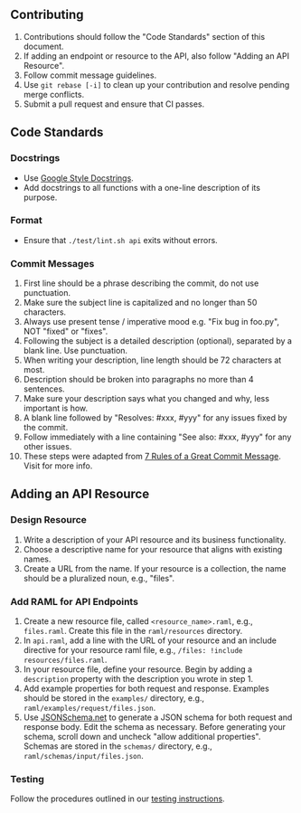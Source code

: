 ## Contributing
1. Contributions should follow the "Code Standards" section of this document.
1. If adding an endpoint or resource to the API, also follow "Adding an API Resource".
1. Follow commit message guidelines.
1. Use `git rebase [-i]` to clean up your contribution and resolve pending merge conflicts.
1. Submit a pull request and ensure that CI passes.


## Code Standards
### Docstrings
- Use [Google Style Docstrings](http://sphinxcontrib-napoleon.readthedocs.io/en/latest/example_google.html).
- Add docstrings to all functions with a one-line description of its purpose.

### Format
- Ensure that `./test/lint.sh api` exits without errors.

### Commit Messages
1. First line should be a phrase describing the commit, do not use punctuation.
1. Make sure the subject line is capitalized and no longer than 50 characters.
1. Always use present tense / imperative mood  e.g. "Fix bug in foo.py", NOT "fixed" or "fixes".
1. Following the subject is a detailed description (optional), separated by a blank line.  Use punctuation.
1. When writing your description, line length should be 72 characters at most.
1. Description should be broken into paragraphs no more than 4 sentences.
1. Make sure your description says what you changed and why, less important is how.
1. A blank line followed by "Resolves: #xxx, #yyy" for any issues fixed by the commit.
1. Follow immediately with a line containing "See also: #xxx, #yyy" for any other issues.
1. These steps were adapted from [7 Rules of a Great Commit Message](http://chris.beams.io/posts/git-commit/#seven-rules).  Visit for more info.

## Adding an API Resource
### Design Resource
1. Write a description of your API resource and its business functionality.
1. Choose a descriptive name for your resource that aligns with existing names.
1. Create a URL from the name. If your resource is a collection, the name should be a pluralized noun, e.g., "files".

### Add RAML for API Endpoints
1. Create a new resource file, called `<resource_name>.raml`, e.g., `files.raml`. Create this file in the `raml/resources` directory.
1. In `api.raml`, add a line with the URL of your resource and an include directive for your resource raml file, e.g., `/files: !include resources/files.raml`.
1. In your resource file, define your resource. Begin by adding a `description` property with the description you wrote in step 1.
1. Add example properties for both request and response. Examples should be stored in the `examples/` directory, e.g., `raml/examples/request/files.json`.
1. Use [JSONSchema.net](http://jsonschema.net/) to generate a JSON schema for both request and response body. Edit the schema as necessary. Before generating your schema, scroll down and uncheck "allow additional properties".  Schemas are stored in the `schemas/` directory, e.g., `raml/schemas/input/files.json`.

### Testing
Follow the procedures outlined in our [testing instructions](https://github.com/scitran/core/blob/master/TESTING.md).
